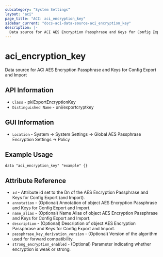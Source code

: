 ```yaml
---
subcategory: "System Settings"
layout: "aci"
page_title: "ACI: aci_encryption_key"
sidebar_current: "docs-aci-data-source-aci_encryption_key"
description: |-
  Data source for ACI AES Encryption Passphrase and Keys for Config Export and Import
---
```


# aci_encryption_key #
Data source for ACI AES Encryption Passphrase and Keys for Config Export and Import

## API Information ##
* `Class` - pkiExportEncryptionKey
* `Distinguished Name` - uni/exportcryptkey

## GUI Information ##
* `Location` - System -> System Settings -> Global AES Passphrase Encryption Settings -> Policy

## Example Usage ##
```hcl
data "aci_encryption_key" "example" {}
```

## Attribute Reference ##
* `id` - Attribute id set to the Dn of the AES Encryption Passphrase and Keys for Config Export (and Import).
* `annotation` - (Optional) Annotation of object AES Encryption Passphrase and Keys for Config Export and Import.
* `name_alias` - (Optional) Name Alias of object AES Encryption Passphrase and Keys for Config Export and Import.
* `description` - (Optional) Description of object AES Encryption Passphrase and Keys for Config Export and Import.
* `passphrase_key_derivation_version` - (Optional) Version of the algorithm used for forward compatibility.
* `strong_encryption_enabled` - (Optional) Parameter indicating whether encryption is weak or strong. 
